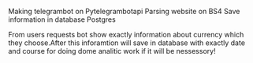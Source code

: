 Making telegrambot on Pytelegrambotapi
Parsing website on BS4
Save information in database Postgres

From users requests bot show exactly information about currency which they choose.After this inforamtion will save in database with exactly date and course for doing dome analitic work if it will be nessessory!
